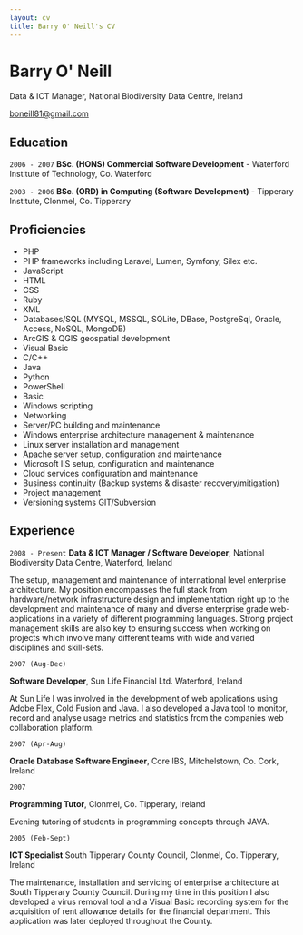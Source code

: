 ```yaml
---
layout: cv
title: Barry O' Neill's CV
---
```

# Barry O' Neill
Data & ICT Manager, National Biodiversity Data Centre, Ireland

<div id="webaddress">
<a href="boneill81@gmail.com">boneill81@gmail.com</a>
</div>

## Education

`2006 - 2007`
__BSc. (HONS) Commercial Software Development__ - Waterford Institute of Technology, Co. Waterford

`2003 - 2006`
__BSc. (ORD) in Computing (Software Development)__ - Tipperary Institute, Clonmel, Co. Tipperary


## Proficiencies

- PHP
- PHP frameworks including Laravel, Lumen, Symfony, Silex etc.
- JavaScript
- HTML
- CSS
- Ruby
- XML
- Databases/SQL (MYSQL, MSSQL, SQLite, DBase, PostgreSql, Oracle, Access, NoSQL, MongoDB)
- ArcGIS & QGIS geospatial development
- Visual Basic
- C/C++
- Java
- Python
- PowerShell
- Basic
- Windows scripting
- Networking
- Server/PC building and maintenance
- Windows enterprise architecture management & maintenance
- Linux server installation and management
- Apache server setup, configuration and maintenance
- Microsoft IIS setup, configuration and maintenance
- Cloud services configuration and maintenance
- Business continuity (Backup systems & disaster recovery/mitigation)
- Project management
- Versioning systems GIT/Subversion


## Experience

`2008 - Present`
**Data & ICT Manager / Software Developer**, National Biodiversity Data Centre, Waterford, Ireland

The setup, management and maintenance of international level enterprise architecture. My position encompasses the full stack from hardware/network infrastructure design and implementation right up to the development and maintenance of many and diverse enterprise grade web-applications in a variety of different programming languages. Strong project management skills are also key to ensuring success when working on projects which involve many different teams with wide and varied disciplines and skill-sets.

`2007 (Aug-Dec)`

**Software Developer**, Sun Life Financial Ltd. Waterford, Ireland

At Sun Life I was involved in the development of web applications using Adobe Flex, Cold Fusion and Java. I also developed a Java tool to monitor, record and analyse usage metrics and statistics from the companies web collaboration platform.

`2007 (Apr-Aug)`

**Oracle Database Software Engineer**, Core IBS, Mitchelstown, Co. Cork, Ireland

`2007`

**Programming Tutor**, Clonmel, Co. Tipperary, Ireland

Evening tutoring of students in programming concepts through JAVA.


`2005 (Feb-Sept)`

**ICT Specialist** South Tipperary County Council, Clonmel, Co. Tipperary, Ireland

The maintenance, installation and servicing of enterprise architecture at South Tipperary County Council. During my time in this position I also developed a virus removal tool and a Visual Basic recording system for the acquisition of rent allowance details for the financial department. This application was later deployed throughout the County.





<!-- ### Footer

Last updated: 2019-11-20 -->


